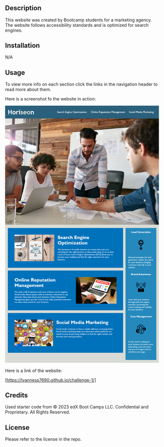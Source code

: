 # <Your-Project-Title>

## Description

This website was created by Bootcamp students for a marketing agency. The website follows accessibility standards and is optimized for search engines.

## Installation

N/A

## Usage

To view more info on each section click the links in the navigation header to read more about them. 

Here is a screenshot fo the website in action:

![alt text](assets/images/01-html-css-git-homework-demo.png)

Here is a link of the website:

[https://lvanness7690.github.io/challenge-1/]

## Credits

Used starter code from © 2023 edX Boot Camps LLC. Confidential and Proprietary. All Rights Reserved.

## License

Please refer to the license in the repo.
